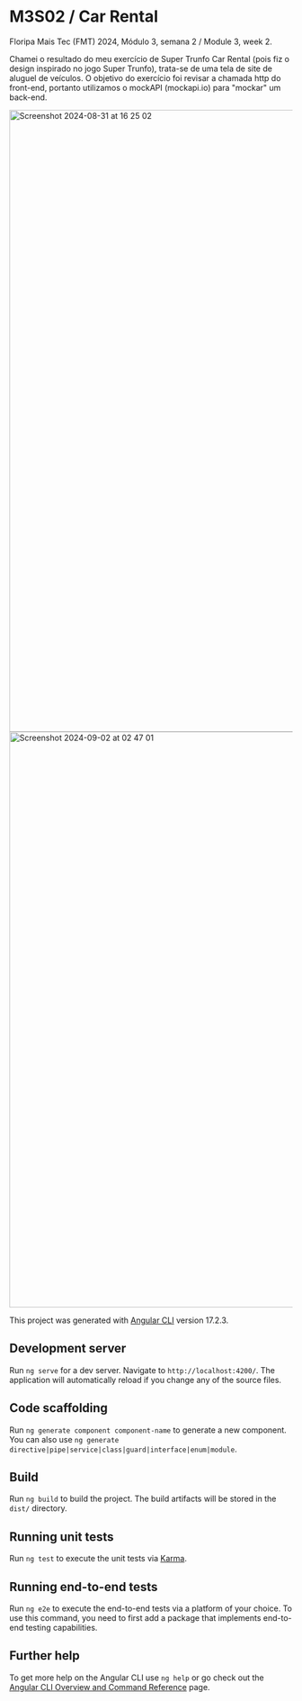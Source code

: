# M3S02 / Car Rental

Floripa Mais Tec (FMT) 2024, Módulo 3, semana 2 / Module 3, week 2.

Chamei o resultado do meu exercício de Super Trunfo Car Rental (pois fiz o design inspirado no jogo Super Trunfo), trata-se de uma tela de site de aluguel de veículos. O objetivo do exercício foi revisar a chamada http do front-end, portanto utilizamos o mockAPI (mockapi.io) para "mockar" um back-end.

<img width="1105" alt="Screenshot 2024-08-31 at 16 25 02" src="https://github.com/user-attachments/assets/1c30aeb4-430f-4cca-ad67-a8b9ce56a0d5">

<img width="1023" alt="Screenshot 2024-09-02 at 02 47 01" src="https://github.com/user-attachments/assets/8f103cad-3f92-4231-8255-d29b58da3ec0">


This project was generated with [Angular CLI](https://github.com/angular/angular-cli) version 17.2.3.

## Development server

Run `ng serve` for a dev server. Navigate to `http://localhost:4200/`. The application will automatically reload if you change any of the source files.

## Code scaffolding

Run `ng generate component component-name` to generate a new component. You can also use `ng generate directive|pipe|service|class|guard|interface|enum|module`.

## Build

Run `ng build` to build the project. The build artifacts will be stored in the `dist/` directory.

## Running unit tests

Run `ng test` to execute the unit tests via [Karma](https://karma-runner.github.io).

## Running end-to-end tests

Run `ng e2e` to execute the end-to-end tests via a platform of your choice. To use this command, you need to first add a package that implements end-to-end testing capabilities.

## Further help

To get more help on the Angular CLI use `ng help` or go check out the [Angular CLI Overview and Command Reference](https://angular.io/cli) page.
